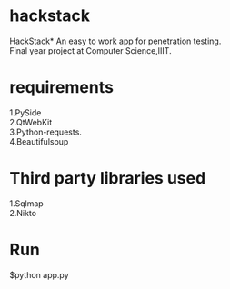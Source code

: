 # hackstack
HackStack* An easy to work app for penetration testing.<br>
Final year project at Computer Science,IIIT.

# requirements
1.PySide<br>
2.QtWebKit<br>
3.Python-requests.<br>
4.Beautifulsoup<br>

# Third party libraries used
1.Sqlmap<br>
2.Nikto<br>

# Run
$python app.py
